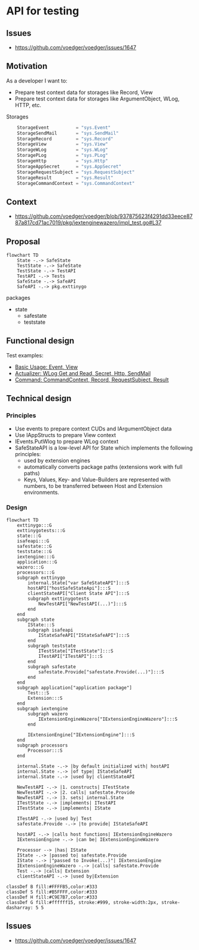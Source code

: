 # API for testing

## Issues

- https://github.com/voedger/voedger/issues/1647

## Motivation

As a developer I want to:

- Prepare test context data for storages like Record, View
- Prepare test context data for storages like ArgumentObject, WLog, HTTP, etc.

Storages
```go
	StorageEvent          = "sys.Event"
	StorageSendMail       = "sys.SendMail"
	StorageRecord         = "sys.Record"
	StorageView           = "sys.View"
	StorageWLog           = "sys.WLog"
	StoragePLog           = "sys.PLog"
	StorageHttp           = "sys.Http"
	StorageAppSecret      = "sys.AppSecret"
	StorageRequestSubject = "sys.RequestSubject"
	StorageResult         = "sys.Result"
	StorageCommandContext = "sys.CommandContext"
```

## Context

- https://github.com/voedger/voedger/blob/937875623f4291dd33eece8787a817cd71ac7019/pkg/iextenginewazero/impl_test.go#L37

## Proposal
```mermaid
flowchart TD
    State -.-> SafeState
    TestState -.-> SafeState
    TestState -.-> TestAPI
    TestAPI -.-> Tests
    SafeState -.-> SafeAPI
    SafeAPI -.-> pkg.exttinygo
```

packages
- state
  - safestate
  - teststate


## Functional design

Test examples:

- [Basic Usage: Event, View](https://github.com/voedger/voedger/blob/d466918a151b00f54cea4dbf654786c84424bfb0/pkg/iextengine/wazero/_testdata/basicusage/main_test.go#L21)
- [Actualizer: WLog Get and Read, Secret, Http, SendMail](https://github.com/voedger/voedger/blob/d466918a151b00f54cea4dbf654786c84424bfb0/pkg/iextengine/wazero/_testdata/tests/main_test.go#L23)
- [Command: CommandContext, Record, RequestSubject, Result](https://github.com/voedger/voedger/blob/d466918a151b00f54cea4dbf654786c84424bfb0/pkg/iextengine/wazero/_testdata/tests/main_test.go#L70)

## Technical design

### Principles
- Use events to prepare context CUDs and IArgumentObject data
- Use IAppStructs to prepare View context
- IEvents.PutWlog to prepare WLog context
- SafeStateAPI is a low-level API for State which implements the following principles:
    - used by extension engines
    - automatically converts package paths (extensions work with full paths)
    - Keys, Values, Key- and Value-Builders are represented with numbers, to be transferred between Host and Extension environments.

### Design

```mermaid
flowchart TD
    exttinygo:::G
    exttinygotests:::G
    state:::G
    isafeapi:::G
    safestate:::G
    teststate:::G
    iextengine:::G
    application:::G
    wazero:::G
    processors:::G
    subgraph exttinygo
        internal.State["var SafeStateAPI"]:::S
        hostAPI["hostSafeStateApi"]:::S
        clientStateAPI["Client State API"]:::S
        subgraph exttinygotests
            NewTestAPI["NewTestAPI(...)"]:::S
        end
    end
    subgraph state
        IState:::S
        subgraph isafeapi
            IStateSafeAPI["IStateSafeAPI"]:::S
        end
        subgraph teststate
            ITestState["ITestState"]:::S
            ITestAPI["ITestAPI"]:::S
        end
        subgraph safestate
            safestate.Provide["safestate.Provide(...)"]:::S
        end
    end
    subgraph application["application package"]
        Test:::S
        Extension:::S
    end
    subgraph iextengine
        subgraph wazero
            IExtensionEngineWazero["IExtensionEngineWazero"]:::S
        end

        IExtensionEngine["IExtensionEngine"]:::S
    end
    subgraph processors
        Processor:::S
    end
    
    internal.State -.-> |by default initialized with| hostAPI
    internal.State -.-> |of type| IStateSafeAPI
    internal.State -.-> |used by| clientStateAPI

    NewTestAPI -.-> |1. constructs| ITestState
    NewTestAPI -.-> |2. calls| safestate.Provide
    NewTestAPI -.-> |3. sets| internal.State
    ITestState -.-> |implements| ITestAPI
    ITestState -.-> |implements| IState
    
    ITestAPI -.-> |used by| Test
    safestate.Provide -.-> |to provide| IStateSafeAPI

    hostAPI -.-> |calls host functions| IExtensionEngineWazero
    IExtensionEngine -.-> |can be| IExtensionEngineWazero

    Processor --> |has| IState
    IState -.-> |passed to| safestate.Provide
    IState -.-> |"passed to Invoke(...)"| IExtensionEngine
    IExtensionEngineWazero -.-> |calls| safestate.Provide
    Test -.-> |calls| Extension
    clientStateAPI -.-> |used by|Extension

classDef B fill:#FFFFB5,color:#333
classDef S fill:#B5FFFF,color:#333
classDef H fill:#C9E7B7,color:#333
classDef G fill:#ffffff15, stroke:#999, stroke-width:2px, stroke-dasharray: 5 5

```

## Issues

- https://github.com/voedger/voedger/issues/1647
